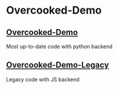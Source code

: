 # Overcooked-Demo

## [Overcooked-Demo](overcooked-demo/)
Most up-to-date code with python backend

## [Overcooked-Demo-Legacy](overcooked-demo-legacy/)
Legacy code with JS backend